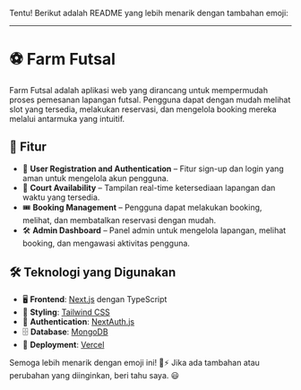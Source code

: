 Tentu! Berikut adalah README yang lebih menarik dengan tambahan emoji:  

---

# ⚽ Farm Futsal  

Farm Futsal adalah aplikasi web yang dirancang untuk mempermudah proses pemesanan lapangan futsal. Pengguna dapat dengan mudah melihat slot yang tersedia, melakukan reservasi, dan mengelola booking mereka melalui antarmuka yang intuitif.  

## 🚀 Fitur  

- 🔐 **User Registration and Authentication** – Fitur sign-up dan login yang aman untuk mengelola akun pengguna.  
- 📅 **Court Availability** – Tampilan real-time ketersediaan lapangan dan waktu yang tersedia.  
- 🎟️ **Booking Management** – Pengguna dapat melakukan booking, melihat, dan membatalkan reservasi dengan mudah.  
- 🛠️ **Admin Dashboard** – Panel admin untuk mengelola lapangan, melihat booking, dan mengawasi aktivitas pengguna.  

## 🛠️ Teknologi yang Digunakan  

- 🖥️ **Frontend**: [Next.js](https://nextjs.org) dengan TypeScript  
- 🎨 **Styling**: [Tailwind CSS](https://tailwindcss.com)  
- 🔑 **Authentication**: [NextAuth.js](https://next-auth.js.org)  
- 🗄️ **Database**: [MongoDB](https://www.mongodb.com)  
- 🚀 **Deployment**: [Vercel](https://vercel.com)  

Semoga lebih menarik dengan emoji ini! 🎉⚡ Jika ada tambahan atau perubahan yang diinginkan, beri tahu saya. 😃
